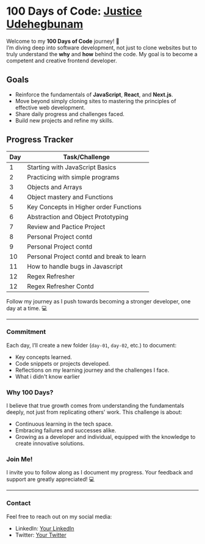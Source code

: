 # 100 Days of Code: [Justice Udehegbunam](https://github.com/Justice-Udehegbunam)

Welcome to my **100 Days of Code** journey! 🚀  
I’m diving deep into software development, not just to clone websites but to truly understand the **why** and **how** behind the code. My goal is to become a competent and creative frontend developer.

## Goals

- Reinforce the fundamentals of **JavaScript**, **React**, and **Next.js**.
- Move beyond simply cloning sites to mastering the principles of effective web development.
- Share daily progress and challenges faced.
- Build new projects and refine my skills.

## Progress Tracker

| Day | Task/Challenge                            |
| --- | ----------------------------------------- |
| 1   | Starting with JavaScript Basics           |
| 2   | Practicing with simple programs           |
| 3   | Objects and Arrays                        |
| 4   | Object mastery and Functions              |
| 5   | Key Concepts in Higher order Functions    |
| 6   | Abstraction and Object Prototyping        |
| 7   | Review and Pactice Project                |
| 8   | Personal Project contd                    |
| 9   | Personal Project contd                    |
| 10  | Personal Project contd and break to learn |
| 11  | How to handle bugs in Javascript          |
| 12  | Regex Refresher                           |
| 12  | Regex Refresher Contd                     |

Follow my journey as I push towards becoming a stronger developer, one day at a time. 💻

---

### Commitment

Each day, I’ll create a new folder (`day-01`, `day-02`, etc.) to document:

- Key concepts learned.
- Code snippets or projects developed.
- Reflections on my learning journey and the challenges I face.
- What i didn't know earlier

### Why 100 Days?

I believe that true growth comes from understanding the fundamentals deeply, not just from replicating others' work. This challenge is about:

- Continuous learning in the tech space.
- Embracing failures and successes alike.
- Growing as a developer and individual, equipped with the knowledge to create innovative solutions.

### Join Me!

I invite you to follow along as I document my progress. Your feedback and support are greatly appreciated! 💻

---

### Contact

Feel free to reach out on my social media:

- LinkedIn: [Your LinkedIn](https://www.linkedin.com/in/justice-udehegbunam/)
- Twitter: [Your Twitter](https://x.com/FavouredJustice)
